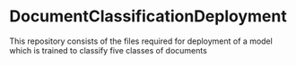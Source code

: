 # DocumentClassificationDeployment
This repository consists of the files required for deployment of a model which is trained to classify five classes of documents
